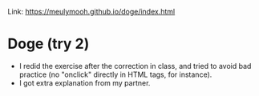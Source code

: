 Link: https://meulymooh.github.io/doge/index.html

# Doge (try 2)

* I redid the exercise after the correction in class, and tried to avoid bad practice (no "onclick" directly in HTML tags, for instance).
* I got extra explanation from my partner.

